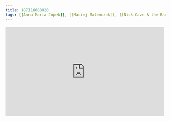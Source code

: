 ```yaml
---
title: 187116688020
tags: [[Anna Maria Jopek]], [[Maciej Maleńczuk]], [[Nick Cave & the Bad Seeds]], [[Nick Cave]], [[divine inspiration]]
---
```

<iframe allow="accelerometer; autoplay; clipboard-write; encrypted-media; gyroscope; picture-in-picture" allowfullscreen="" frameborder="0" height="281" id="youtube_iframe" src="https://www.youtube.com/embed/jTLtDUjDnns?feature=oembed&amp;enablejsapi=1&amp;origin=https://safe.txmblr.com&amp;wmode=opaque" width="500"></iframe>